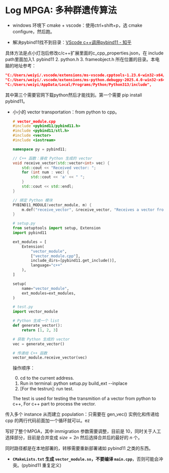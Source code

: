 # Log	MPGA: 多种群遗传算法

- windows 环境下 cmake + vscode：使用ctrl+shift+p，选 cmake configure，然后跑。

- 解决pybind11找不到目录：[VScode c++调用pybind11 - 知乎](https://zhuanlan.zhihu.com/p/676396541)

具体方法是点小灯泡后修改c/c++扩展里面的c_cpp_properties.json，在 include path里面加入1. pybind11	2. python.h	3.  frameobject.h 所在位置的目录。本电脑的地址参考：

```json
"C:/Users/weiyi/.vscode/extensions/ms-vscode.cpptools-1.23.6-win32-x64/bin",
"C:/Users/weiyi/.vscode/extensions/ms-python.debugpy-2025.4.0-win32-x64/bundled/libs/debugpy/_vendored/pydevd/pydevd_attach_to_process/common", 
"C:/Users/weiyi/AppData/Local/Programs/Python/Python313/include",
```

其中第三个需要官网下载python然后才能找到。第一个需要 pip install pybind11。

- 小小的 vector transportation：from python to cpp。

  ```cpp
  # vector_module.cpp
  #include <pybind11/pybind11.h>
  #include <pybind11/stl.h>
  #include <vector>
  #include <iostream>
  
  namespace py = pybind11;
  
  // C++ 函数：接收 Python 生成的 vector
  void receive_vector(std::vector<int> vec) {
      std::cout << "Received vector: ";
      for (int num : vec) {
          std::cout << 'a' << " ";
      }
      std::cout << std::endl;
  }
  
  // 绑定 Python 模块
  PYBIND11_MODULE(vector_module, m) {
      m.def("receive_vector", &receive_vector, "Receives a vector from Python");
  }
  ```

  ```python
  # setup.py
  from setuptools import setup, Extension
  import pybind11
  
  ext_modules = [
      Extension(
          "vector_module",
          ["vector_module.cpp"],
          include_dirs=[pybind11.get_include()],
          language="c++"
      ),
  ]
  
  setup(
      name="vector_module",
      ext_modules=ext_modules,
  )
  ```

  ```python
  # test.py
  import vector_module
  
  # Python 生成一个 list
  def generate_vector():
      return [1, 2, 3]
  
  # 获取 Python 生成的 vector
  vec = generate_vector()
  
  # 传递给 C++ 函数
  vector_module.receive_vector(vec)
  
  ```

  操作顺序：

  0. cd to the current address.
  1. Run in terminal: python setup.py build_ext --inplace
  2. [For the testrun]: run test. 

  The test is used for testing the transmition of a vector from
  python to c++, For c++ part to process the vector.

传入多个 instance 从而建立 population：只需要在 gen_vec() 实例化和传递给 cpp 的两行代码前面加一个循环就可以。ez

写好了整个MPGA，其中 immigration 参数需要调整，目前是 $10$，同时关于人工选择部分，目前是合并变成 $size = 2n$ 然后选择合并后的最好的 $n$ 个。

同时路径都是在本地部署的，转移需要重新部署诸如 pybind11 之类的东西。

- **`CMakeLists.txt` 生成 `vector_module.so`，不要编译 `main.cpp`**，否则可能会冲突。(pybind11 重复定义)
